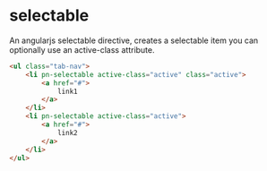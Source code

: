 # selectable
An angularjs selectable directive, creates a selectable item you can optionally use an active-class attribute.

```html
<ul class="tab-nav">
    <li pn-selectable active-class="active" class="active">
        <a href="#">
            link1
        </a>
    </li>
    <li pn-selectable active-class="active">
        <a href="#">
            link2
        </a>
    </li>
</ul>
```
